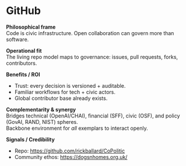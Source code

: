 # GitHub

**Philosophical frame**  
Code is civic infrastructure. Open collaboration can govern more than software.

**Operational fit**  
The living repo model maps to governance: issues, pull requests, forks, contributors.

**Benefits / ROI**  
- Trust: every decision is versioned + auditable.  
- Familiar workflows for tech + civic actors.  
- Global contributor base already exists.

**Complementarity & synergy**  
Bridges technical (OpenAI/CHAI), financial (SFF), civic (OSF), and policy (GovAI, RAND, NIST) spheres.  
Backbone environment for *all* exemplars to interact openly.

**Signals / Credibility**  
- Repo: https://github.com/rickballard/CoPolitic  
- Community ethos: https://dogsnhomes.org.uk/
